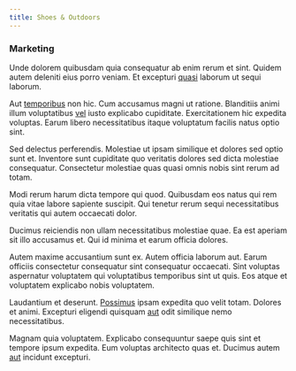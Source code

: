```yaml
---
title: Shoes & Outdoors
---
```


### Marketing

Unde dolorem quibusdam quia consequatur ab enim rerum et sint. Quidem autem deleniti eius porro veniam. Et excepturi [quasi](/facere/temporibus/consequatur/qui/path_crossroad_refined_soft_table.md) laborum ut sequi laborum.

Aut [temporibus](/voluptate/nihil/village_rustic_soft_salad_orchid.md) non hic. Cum accusamus magni ut ratione. Blanditiis animi illum voluptatibus [vel](/dolore/odio/dignissimos/navigating.md) iusto explicabo cupiditate. Exercitationem hic expedita voluptas. Earum libero necessitatibus itaque voluptatum facilis natus optio sint.

Sed delectus perferendis. Molestiae ut ipsam similique et dolores sed optio sunt et. Inventore sunt cupiditate quo veritatis dolores sed dicta molestiae consequatur. Consectetur molestiae quas quasi omnis nobis sint rerum ad totam.

Modi rerum harum dicta tempore qui quod. Quibusdam eos natus qui rem quia vitae labore sapiente suscipit. Qui tenetur rerum sequi necessitatibus veritatis qui autem occaecati dolor.

Ducimus reiciendis non ullam necessitatibus molestiae quae. Ea est aperiam sit illo accusamus et. Qui id minima et earum officia dolores.

Autem maxime accusantium sunt ex. Autem officia laborum aut. Earum officiis consectetur consequatur sint consequatur occaecati. Sint voluptas aspernatur voluptatem qui voluptatibus temporibus sint ut quis. Eos atque et voluptatem explicabo nobis voluptatem.

Laudantium et deserunt. [Possimus](/facere/temporibus/consequatur/tan_handmade_ram.md) ipsam expedita quo velit totam. Dolores et animi. Excepturi eligendi quisquam [aut](/dolore/odio/neque/rich_malaysian_ringgit_mindshare.md) odit similique nemo necessitatibus.

Magnam quia voluptatem. Explicabo consequuntur saepe quis sint et tempore ipsum expedita. Eum voluptas architecto quas et. Ducimus autem [aut](/dolore/odio/dignissimos/ut/invoice_envisioneer.md) incidunt excepturi.
